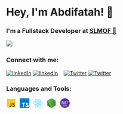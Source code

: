 # Hey, I'm Abdifatah! 👋

### I'm a Fullstack Developer at [SLMOF 🚀](https://slmof.org/)


![](https://github-readme-stats-olive-nine-17.vercel.app/api?username=AbdifatahZamiir&show_icons=true&theme=dark&bg_color=00000000)

### Connect with me:
[![linkedIn](./assets/linkedin-light.svg)](https://www.linkedin.com/in/abdifatah-samiir-4482542b1#gh-light-mode-only)
[![linkedIn](./assets/linkedin-dark.svg)](https://www.linkedin.com/in/abdifatah-samiir-4482542b1#gh-dark-mode-only)
&nbsp;&nbsp;
[![Twitter](./assets/twitter-light.svg)]([https://www.linkedin.com/in/abdifatah-samiir-4482542b1](https://twitter.com/abdifatah_Samir#gh-light-mode-only))
[![Twitter](./assets/twitter-dark.svg)]([https://www.linkedin.com/in/abdifatah-samiir-4482542b1](https://twitter.com/abdifatah_Samir#gh-light-mode-only))

### Languages and Tools:

<img align="left" alt="JavaScript" width="26px" src="/assets/javascript.svg" style="padding-right:10px;" />
<img align="left" alt="TypeScript" width="26px" src="/assets/typescript.svg" style="padding-right:10px;" />
<img align="left" alt="React" width="26px" src="/assets/react.svg" style="padding-right:10px;" />
<img align="left" alt="Node.js" width="26px" src="/assets/node.svg" style="padding-right:10px;" />
<img align="left" alt=".NET Core" width="26px" src="/assets/dotnetcore.png" />
